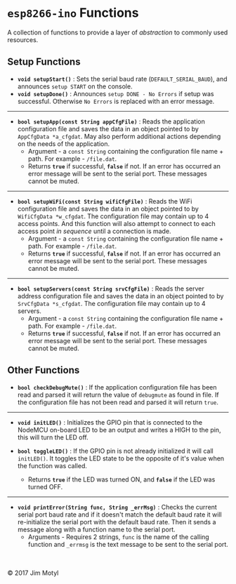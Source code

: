 # `esp8266-ino` Functions

A collection of functions to provide a layer of *abstraction* to commonly used resources.

## Setup Functions

* **`void setupStart()`** : Sets the serial baud rate (`DEFAULT_SERIAL_BAUD`), and announces `setup START` on the console.
* **`void setupDone()`** : Announces `setup DONE - No Errors` if setup was successful. Otherwise `No Errors` is replaced with an error message.
-----
* **`bool setupApp(const String appCfgFile)`** : Reads the application configuration file and saves the data in an object pointed to by `AppCfgData *a_cfgdat`. May also perform additional actions depending on the needs of the application.
    * Argument - a `const String` containing the configuration file name + path. For example - `/file.dat`. 
    * Returns **`true`** if successful, **`false`** if not. If an error has occurred an error message will be sent to the serial port. These messages cannot be muted.
-----
* **`bool setupWiFi(const String wifiCfgFile)`** : Reads the WiFi configuration file and saves the data in an object pointed to by `WifiCfgData *w_cfgdat`. The configuration file may contain up to 4 access points. And this function will also attempt to connect to each access point *in sequence* until a connection is made.
    * Argument - a `const String` containing the configuration file name + path. For example - `/file.dat`. 
    * Returns **`true`** if successful, **`false`** if not. If an error has occurred an error message will be sent to the serial port. These messages cannot be muted.
-----
* **`bool setupServers(const String srvCfgFile)`** : Reads the server address configuration file and saves the data in an object pointed to by `SrvCfgData *s_cfgdat`. The configuration file may contain up to 4 servers. 
    * Argument - a `const String` containing the configuration file name + path. For example - `/file.dat`. 
    * Returns **`true`** if successful, **`false`** if not. If an error has occurred an error message will be sent to the serial port. These messages cannot be muted.

## Other Functions

* **`bool checkDebugMute()`** : If the application configuration file has been read and parsed it will return the value of `debugmute` as found in file. If the configuration file has not been read and parsed it will return `true`.
-----
* **`void initLED()`** : Initializes the GPIO pin that is connected to the NodeMCU on-board LED to be an output and writes a HIGH to the pin, this will turn the LED off.

* **`bool toggleLED()`** : If the GPIO pin is not already initialized it will call `initLED()`. It toggles the LED state to be the opposite of it's value when the function was called.
    * Returns **`true`** if the LED was turned ON, and  **`false`** if the LED was turned OFF.
-----
* **`void printError(String func, String _errMsg)`** : Checks the current serial port baud rate and if it doesn't match the default baud rate it will re-initialize the serial port with the default baud rate. Then it sends a message along with a function name to the serial port.
    * Arguments - Requires 2 strings, `func` is the name of the calling function and `_errmsg` is the text message to be sent to the serial port. 

<br>
<br>
&copy; 2017 Jim Motyl

